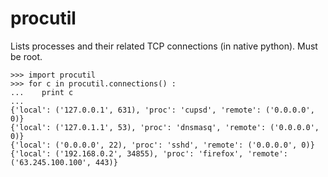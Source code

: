 # procutil
Lists processes and their related TCP connections (in native python). Must be root.

```
>>> import procutil
>>> for c in procutil.connections() :
...    print c
... 
{'local': ('127.0.0.1', 631), 'proc': 'cupsd', 'remote': ('0.0.0.0', 0)}
{'local': ('127.0.1.1', 53), 'proc': 'dnsmasq', 'remote': ('0.0.0.0', 0)}
{'local': ('0.0.0.0', 22), 'proc': 'sshd', 'remote': ('0.0.0.0', 0)}
{'local': ('192.168.0.2', 34855), 'proc': 'firefox', 'remote': ('63.245.100.100', 443)}
```
